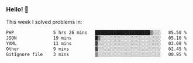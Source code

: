 ### Hello! 👋

This week I solved problems in:

<!--START_SECTION:waka-->

```txt
PHP               5 hrs 26 mins   █████████████████████▒░░░   85.50 %
JSON              19 mins         █▒░░░░░░░░░░░░░░░░░░░░░░░   05.10 %
YAML              11 mins         ▓░░░░░░░░░░░░░░░░░░░░░░░░   03.08 %
Other             9 mins          ▓░░░░░░░░░░░░░░░░░░░░░░░░   02.45 %
GitIgnore file    3 mins          ▒░░░░░░░░░░░░░░░░░░░░░░░░   00.95 %
```

<!--END_SECTION:waka-->
